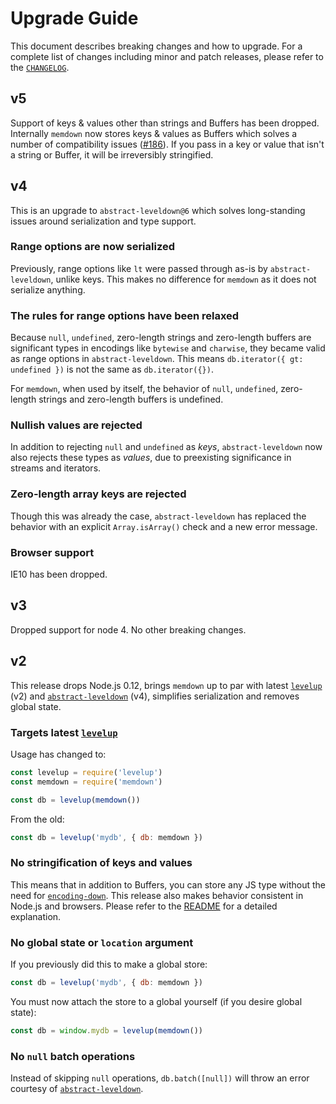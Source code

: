 # Upgrade Guide

This document describes breaking changes and how to upgrade. For a complete list of changes including minor and patch releases, please refer to the [`CHANGELOG`](changelog.md).

## v5

Support of keys & values other than strings and Buffers has been dropped. Internally `memdown` now stores keys & values as Buffers which solves a number of compatibility issues \([\#186](https://github.com/Level/memdown/issues/186)\). If you pass in a key or value that isn't a string or Buffer, it will be irreversibly stringified.

## v4

This is an upgrade to `abstract-leveldown@6` which solves long-standing issues around serialization and type support.

### Range options are now serialized

Previously, range options like `lt` were passed through as-is by `abstract-leveldown`, unlike keys. This makes no difference for `memdown` as it does not serialize anything.

### The rules for range options have been relaxed

Because `null`, `undefined`, zero-length strings and zero-length buffers are significant types in encodings like `bytewise` and `charwise`, they became valid as range options in `abstract-leveldown`. This means `db.iterator({ gt: undefined })` is not the same as `db.iterator({})`.

For `memdown`, when used by itself, the behavior of `null`, `undefined`, zero-length strings and zero-length buffers is undefined.

### Nullish values are rejected

In addition to rejecting `null` and `undefined` as _keys_, `abstract-leveldown` now also rejects these types as _values_, due to preexisting significance in streams and iterators.

### Zero-length array keys are rejected

Though this was already the case, `abstract-leveldown` has replaced the behavior with an explicit `Array.isArray()` check and a new error message.

### Browser support

IE10 has been dropped.

## v3

Dropped support for node 4. No other breaking changes.

## v2

This release drops Node.js 0.12, brings `memdown` up to par with latest [`levelup`](https://github.com/Level/levelup) \(v2\) and [`abstract-leveldown`](https://github.com/Level/abstract-leveldown) \(v4\), simplifies serialization and removes global state.

### Targets latest [`levelup`](https://github.com/Level/levelup)

Usage has changed to:

```javascript
const levelup = require('levelup')
const memdown = require('memdown')

const db = levelup(memdown())
```

From the old:

```javascript
const db = levelup('mydb', { db: memdown })
```

### No stringification of keys and values

This means that in addition to Buffers, you can store any JS type without the need for [`encoding-down`](https://github.com/Level/encoding-down). This release also makes behavior consistent in Node.js and browsers. Please refer to the [README](./) for a detailed explanation.

### No global state or `location` argument

If you previously did this to make a global store:

```javascript
const db = levelup('mydb', { db: memdown })
```

You must now attach the store to a global yourself \(if you desire global state\):

```javascript
const db = window.mydb = levelup(memdown())
```

### No `null` batch operations

Instead of skipping `null` operations, `db.batch([null])` will throw an error courtesy of [`abstract-leveldown`](https://github.com/Level/abstract-leveldown).

